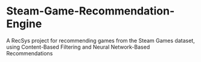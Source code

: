 # Steam-Game-Recommendation-Engine
A RecSys project for recommending games from the Steam Games dataset, using Content-Based Filtering and Neural Network-Based Recommendations
